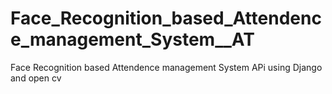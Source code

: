 # Face_Recognition_based_Attendence_management_System__AT
 Face Recognition based Attendence management System APi using Django and open cv
